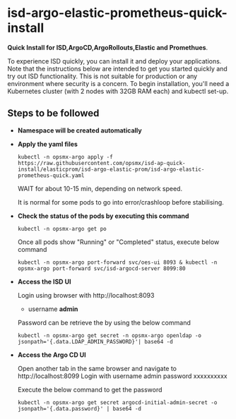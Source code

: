 # isd-argo-elastic-prometheus-quick-install 

**Quick Install for ISD,ArgoCD,ArgoRollouts,Elastic and Promethues**.

To experience ISD quickly, you can install it and deploy your applications. Note that the instructions below are intended to get you started quickly and try out ISD functionality. This is not suitable for production or any environment where security is a concern.
To begin installation, you'll need a Kubernetes cluster  (with 2 nodes with 32GB RAM each) and kubectl set-up.

## Steps to be followed

- **Namespace will be created automatically**

- **Apply the yaml files**

      kubectl -n opsmx-argo apply -f https://raw.githubusercontent.com/opsmx/isd-ap-quick-install/elasticprom/isd-argo-elastic-prom/isd-argo-elastic-prometheus-quick.yaml

   WAIT for about 10-15 min, depending on network speed.
 
   It is normal for some pods to go into error/crashloop before stabilising.

 - **Check the status of the pods by executing this command**

       kubectl -n opsmx-argo get po

     Once all pods show "Running" or "Completed" status, execute below command
       
       kubectl -n opsmx-argo port-forward svc/oes-ui 8093 & kubectl -n opsmx-argo port-forward svc/isd-argocd-server 8099:80
      

 - **Access the ISD UI**
      
     Login using browser with http://localhost:8093
     
     - username **admin**

     Password can be retrieve the by using the below command
     
       kubectl -n opsmx-argo get secret -n opsmx-argo openldap -o jsonpath='{.data.LDAP_ADMIN_PASSWORD}'| base64 -d
       
 - **Access the Argo CD UI**

    Open another tab in the same browser and navigate to http://localhost:8099 Login with username admin password xxxxxxxxxx

    Execute the below command to get the password

       kubectl -n opsmx-argo get secret argocd-initial-admin-secret -o jsonpath='{.data.password}' | base64 -d       
